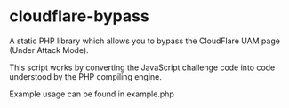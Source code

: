 # cloudflare-bypass
A static PHP library which allows you to bypass the CloudFlare UAM page (Under Attack Mode). 

This script works by converting the JavaScript challenge code into code understood by the PHP compiling engine. 

Example usage can be found in example.php
